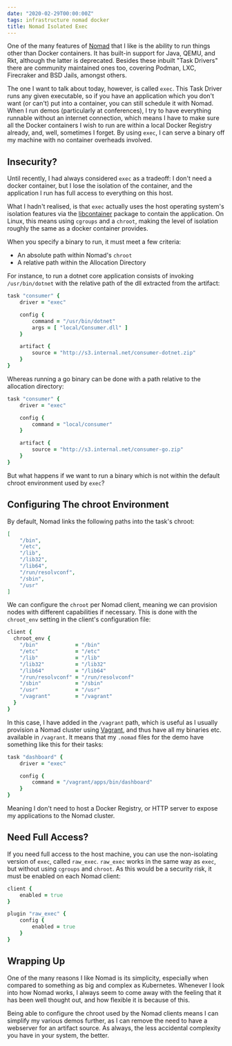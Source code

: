 ```yaml
---
date: "2020-02-29T00:00:00Z"
tags: infrastructure nomad docker
title: Nomad Isolated Exec
---
```


One of the many features of [Nomad](https://nomadproject.io) that I like is the ability to run things other than Docker containers.  It has built-in support for Java, QEMU, and Rkt, although the latter is deprecated.  Besides these inbuilt "Task Drivers" there are community maintained ones too, covering Podman, LXC, Firecraker and BSD Jails, amongst others.

The one I want to talk about today, however, is called `exec`.  This Task Driver runs any given executable, so if you have an application which you don't want (or can't) put into a container, you can still schedule it with Nomad.  When I run demos (particularly at conferences), I try to have everything runnable without an internet connection, which means I have to make sure all the Docker containers I wish to run are within a local Docker Registry already, and, well, sometimes I forget.  By using `exec`, I can serve a binary off my machine with no container overheads involved.


## Insecurity?

Until recently, I had always considered `exec` as a tradeoff: I don't need a docker container, but I lose the isolation of the container, and the application I run has full access to everything on this host.

What I hadn't realised, is that `exec` actually uses the host operating system's isolation features via the [libcontainer](https://pkg.go.dev/github.com/opencontainers/runc/libcontainer?tab=doc) package to contain the application.  On Linux, this means using `cgroups` and a `chroot`, making the level of isolation roughly the same as a docker container provides.


When you specify a binary to run, it must meet a few criteria:

- An absolute path within Nomad's `chroot`
- A relative path within the Allocation Directory

For instance, to run a dotnet core application consists of invoking `/usr/bin/dotnet` with the relative path of the dll extracted from the artifact:

```ruby
task "consumer" {
    driver = "exec"

    config {
        command = "/usr/bin/dotnet"
        args = [ "local/Consumer.dll" ]
    }

    artifact {
        source = "http://s3.internal.net/consumer-dotnet.zip"
    }
}
```

Whereas running a go binary can be done with a path relative to the allocation directory:

```ruby
task "consumer" {
    driver = "exec"

    config {
        command = "local/consumer"
    }

    artifact {
        source = "http://s3.internal.net/consumer-go.zip"
    }
}
```

But what happens if we want to run a binary which is not within the default chroot environment used by `exec`?

## Configuring The chroot Environment

By default, Nomad links the following paths into the task's chroot:

```json
[
    "/bin",
    "/etc",
    "/lib",
    "/lib32",
    "/lib64",
    "/run/resolvconf",
    "/sbin",
    "/usr"
]
```

We can configure the `chroot` per Nomad client, meaning we can provision nodes with different capabilities if necessary.  This is done with the `chroot_env` setting in the client's configuration file:

```ruby
client {
  chroot_env {
    "/bin"            = "/bin"
    "/etc"            = "/etc"
    "/lib"            = "/lib"
    "/lib32"          = "/lib32"
    "/lib64"          = "/lib64"
    "/run/resolvconf" = "/run/resolvconf"
    "/sbin"           = "/sbin"
    "/usr"            = "/usr"
    "/vagrant"        = "/vagrant"
  }
}
```

In this case, I have added in the `/vagrant` path, which is useful as I usually provision a Nomad cluster using [Vagrant](https://vagrantup.com), and thus have all my binaries etc. available in `/vagrant`.  It means that my `.nomad` files for the demo have something like this for their tasks:

```ruby
task "dashboard" {
    driver = "exec"

    config {
        command = "/vagrant/apps/bin/dashboard"
    }
}
```

Meaning I don't need to host a Docker Registry, or HTTP server to expose my applications to the Nomad cluster.

## Need Full Access?

If you need full access to the host machine, you can use the non-isolating version of `exec`, called `raw_exec`.  `raw_exec` works in the same way as `exec`, but without using `cgroups` and `chroot`.  As this would be a security risk, it must be enabled on each Nomad client:

```ruby
client {
    enabled = true
}

plugin "raw_exec" {
    config {
        enabled = true
    }
}
```

## Wrapping Up

One of the many reasons I like Nomad is its simplicity, especially when compared to something as big and complex as Kubernetes.  Whenever I look into how Nomad works, I always seem to come away with the feeling that it has been well thought out, and how flexible it is because of this.

Being able to configure the chroot used by the Nomad clients means I can simplify my various demos further, as I can remove the need to have a webserver for an artifact source. As always, the less accidental complexity you have in your system, the better.
